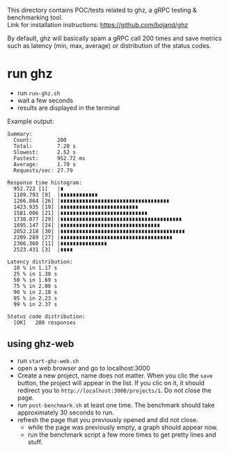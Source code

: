 This directory contains POC/tests related to ghz, a gRPC testing & benchmarking tool.  
Link for installation instructions: https://github.com/bojand/ghz

By default, ghz will basically spam a gRPC call 200 times and save metrics such as latency (min, max, average) or distribution of the status codes.

# run ghz
- run `run-ghz.sh`
- wait a few seconds
- results are displayed in the terminal

Example output:

```
Summary:
  Count:        200
  Total:        7.20 s
  Slowest:      2.52 s
  Fastest:      952.72 ms
  Average:      1.70 s
  Requests/sec: 27.79

Response time histogram:
  952.722 [1]   |∎
  1109.793 [9]  |∎∎∎∎∎∎∎∎∎∎∎∎
  1266.864 [26] |∎∎∎∎∎∎∎∎∎∎∎∎∎∎∎∎∎∎∎∎∎∎∎∎∎∎∎∎∎∎∎∎∎∎∎
  1423.935 [19] |∎∎∎∎∎∎∎∎∎∎∎∎∎∎∎∎∎∎∎∎∎∎∎∎∎
  1581.006 [21] |∎∎∎∎∎∎∎∎∎∎∎∎∎∎∎∎∎∎∎∎∎∎∎∎∎∎∎∎
  1738.077 [29] |∎∎∎∎∎∎∎∎∎∎∎∎∎∎∎∎∎∎∎∎∎∎∎∎∎∎∎∎∎∎∎∎∎∎∎∎∎∎∎
  1895.147 [24] |∎∎∎∎∎∎∎∎∎∎∎∎∎∎∎∎∎∎∎∎∎∎∎∎∎∎∎∎∎∎∎∎
  2052.218 [30] |∎∎∎∎∎∎∎∎∎∎∎∎∎∎∎∎∎∎∎∎∎∎∎∎∎∎∎∎∎∎∎∎∎∎∎∎∎∎∎∎
  2209.289 [27] |∎∎∎∎∎∎∎∎∎∎∎∎∎∎∎∎∎∎∎∎∎∎∎∎∎∎∎∎∎∎∎∎∎∎∎∎
  2366.360 [11] |∎∎∎∎∎∎∎∎∎∎∎∎∎∎∎
  2523.431 [3]  |∎∎∎∎

Latency distribution:
  10 % in 1.17 s
  25 % in 1.38 s
  50 % in 1.69 s
  75 % in 2.00 s
  90 % in 2.18 s
  95 % in 2.23 s
  99 % in 2.37 s

Status code distribution:
  [OK]   200 responses
```

## using ghz-web
- run `start-ghz-web.sh`
- open a web browser and go to localhost:3000
- Create a new project, name does not matter. When you clic the `save` button, the project will appear in the list.
If you clic on it, it should redirect you to `http://localhost:3000/projects/1`. Do not close the page.
- run `post-benchmark.sh` at least one time. The benchmark should take approximately 30 seconds to run.
- refresh the page that you previously opened and did not close.
    - while the page was previously empty, a graph should appear now.
    - run the benchmark script a few more times to get pretty lines and stuff.
